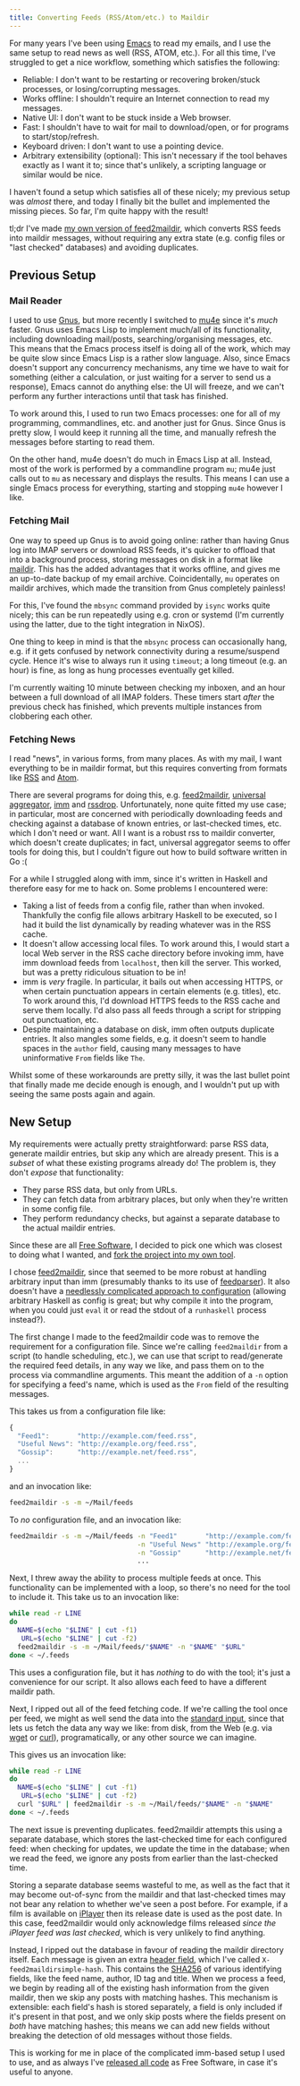 ```yaml
---
title: Converting Feeds (RSS/Atom/etc.) to Maildir
---
```


For many years I've been using [Emacs](https://www.gnu.org/software/emacs) to
read my emails, and I use the same setup to read news as well (RSS, ATOM, etc.).
For all this time, I've struggled to get a nice workflow, something which
satisfies the following:

 - Reliable: I don't want to be restarting or recovering broken/stuck processes,
   or losing/corrupting messages.
 - Works offline: I shouldn't require an Internet connection to read my
   messages.
 - Native UI: I don't want to be stuck inside a Web browser.
 - Fast: I shouldn't have to wait for mail to download/open, or for programs to
   start/stop/refresh.
 - Keyboard driven: I don't want to use a pointing device.
 - Arbitrary extensibility (optional): This isn't necessary if the tool behaves
   exactly as I want it to; since that's unlikely, a scripting language or
   similar would be nice.

I haven't found a setup which satisfies all of these nicely; my previous setup
was *almost* there, and today I finally bit the bullet and implemented the
missing pieces. So far, I'm quite happy with the result!

tl;dr I've made
[my own version of feed2maildir](https://github.com/Warbo/feed2maildir), which
converts RSS feeds into maildir messages, without requiring any extra state
(e.g. config files or "last checked" databases) and avoiding duplicates.

## Previous Setup ##

### Mail Reader ###

I used to use [Gnus](https://www.emacswiki.org/emacs/GnusTutorial), but more
recently I switched to [mu4e](https://www.emacswiki.org/emacs/mu4e) since it's
*much* faster. Gnus uses Emacs Lisp to implement much/all of its functionality,
including downloading mail/posts, searching/organising messages, etc. This means
that the Emacs process itself is doing all of the work, which may be quite slow
since Emacs Lisp is a rather slow language. Also, since Emacs doesn't support
any concurrency mechanisms, any time we have to wait for something (either a
calculation, or just waiting for a server to send us a response), Emacs cannot
do anything else: the UI will freeze, and we can't perform any further
interactions until that task has finished.

To work around this, I used to run two Emacs processes: one for all of my
programming, commandlines, etc. and another just for Gnus. Since Gnus is pretty
slow, I would keep it running all the time, and manually refresh the messages
before starting to read them.

On the other hand, mu4e doesn't do much in Emacs Lisp at all. Instead, most of
the work is performed by a commandline program `mu`; mu4e just calls out to `mu`
as necessary and displays the results. This means I can use a single Emacs
process for everything, starting and stopping `mu4e` however I like.

### Fetching Mail ###

One way to speed up Gnus is to avoid going online: rather than having Gnus log
into IMAP servers or download RSS feeds, it's quicker to offload that into a
background process, storing messages on disk in a format like
[maildir](https://en.wikipedia.org/wiki/Maildir). This has the added advantages
that it works offline, and gives me an up-to-date backup of my email archive.
Coincidentally, `mu` operates on maildir archives, which made the transition
from Gnus completely painless!

For this, I've found the `mbsync` command provided by `isync` works quite
nicely; this can be run repeatedly using e.g. cron or systemd (I'm currently
using the latter, due to the tight integration in NixOS).

One thing to keep in mind is that the `mbsync` process can occasionally hang,
e.g. if it gets confused by network connectivity during a resume/suspend cycle.
Hence it's wise to always run it using `timeout`; a long timeout (e.g. an hour)
is fine, as long as hung processes eventually get killed.

I'm currently waiting 10 minute between checking my inboxen, and an hour between
a full download of all IMAP folders. These timers start *after* the previous
check has finished, which prevents multiple instances from clobbering each
other.

### Fetching News ###

I read "news", in various forms, from many places. As with my mail, I want
everything to be in maildir format, but this requires converting from formats
like [RSS](https://en.wikipedia.org/wiki/RSS) and
[Atom](https://en.wikipedia.org/wiki/Atom_(standard)).

There are several programs for doing this, e.g.
[feed2maildir](https://github.com/sulami/feed2maildir),
[universal aggregator](https://github.com/sloonz/ua),
[imm](https://github.com/k0ral/imm) and
[rssdrop](http://search.cpan.org/~acg/rssdrop-0.2/rssdrop). Unfortunately, none
quite fitted my use case; in particular, most are concerned with periodically
downloading feeds and checking against a database of known entries, or
last-checked times, etc. which I don't need or want. All I want is a robust rss
to maildir converter, which doesn't create duplicates; in fact, universal
aggregator seems to offer tools for doing this, but I couldn't figure out how to
build software written in Go :(

For a while I struggled along with imm, since it's written in Haskell and
therefore easy for me to hack on. Some problems I encountered were:

 - Taking a list of feeds from a config file, rather than when invoked.
   Thankfully the config file allows arbitrary Haskell to be executed, so I had
   it build the list dynamically by reading whatever was in the RSS cache.
 - It doesn't allow accessing local files. To work around this, I would start a
   local Web server in the RSS cache directory before invoking imm, have imm
   download feeds from `localhost`, then kill the server. This worked, but was a
   pretty ridiculous situation to be in!
 - imm is *very* fragile. In particular, it bails out when accessing HTTPS, or
   when certain punctuation appears in certain elements (e.g. titles), etc. To
   work around this, I'd download HTTPS feeds to the RSS cache and serve them
   locally. I'd also pass all feeds through a script for stripping out
   punctuation, etc.
 - Despite maintaining a database on disk, imm often outputs duplicate entries.
   It also mangles some fields, e.g. it doesn't seem to handle spaces in the
   `author` field, causing many messages to have uninformative `From` fields
   like `The`.

Whilst some of these workarounds are pretty silly, it was the last bullet point
that finally made me decide enough is enough, and I wouldn't put up with seeing
the same posts again and again.

## New Setup ##

My requirements were actually pretty straightforward: parse RSS data, generate
maildir entries, but skip any which are already present. This is a *subset* of
what these existing programs already do! The problem is, they don't *expose*
that functionality:

 - They parse RSS data, but only from URLs.
 - They can fetch data from arbitrary places, but only when they're written in
   some config file.
 - They perform redundancy checks, but against a separate database to the actual
   maildir entries.

Since these are all
[Free Software](https://www.gnu.org/philosophy/free-sw.en.html), I decided to
pick one which was closest to doing what I wanted, and [fork the project into my
own tool](http://chriswarbo.net/projects/repos/feed2maildir.html).

I chose [feed2maildir](https://github.com/sulami/feed2maildir), since that
seemed to be more robust at handling arbitrary input than imm (presumably thanks
to its use of [feedparser](https://pythonhosted.org/feedparser/)). It also
doesn't have a [needlessly complicated approach to
configuration](https://hackage.haskell.org/package/dyre) (allowing
arbitrary Haskell as config is great; but why compile it into the program, when
you could just `eval` it or read the stdout of a `runhaskell` process instead?).

The first change I made to the feed2maildir code was to remove the requirement
for a configuration file. Since we're calling `feed2maildir` from a script (to
handle scheduling, etc.), we can use that script to read/generate the required
feed details, in any way we like, and pass them on to the process via
commandline arguments. This meant the addition of a `-n` option for specifying
a feed's name, which is used as the `From` field of the resulting messages.

This takes us from a configuration file like:

```javascript
{
  "Feed1":       "http://example.com/feed.rss",
  "Useful News": "http://example.org/feed.rss",
  "Gossip":      "http://example.net/feed.rss",
  ...
}
```

and an invocation like:

```bash
feed2maildir -s -m ~/Mail/feeds
```

To *no* configuration file, and an invocation like:

```bash
feed2maildir -s -m ~/Mail/feeds -n "Feed1"       "http://example.com/feed.rss" \
                                -n "Useful News" "http://example.org/feed.rss" \
                                -n "Gossip"      "http://example.net/feed.rss" \
                                ...
```

Next, I threw away the ability to process multiple feeds at once. This
functionality can be implemented with a loop, so there's no need for the tool to
include it. This take us to an invocation like:

```bash
while read -r LINE
do
  NAME=$(echo "$LINE" | cut -f1)
   URL=$(echo "$LINE" | cut -f2)
  feed2maildir -s -m ~/Mail/feeds/"$NAME" -n "$NAME" "$URL"
done < ~/.feeds
```

This uses a configuration file, but it has *nothing* to do with the tool; it's
just a convenience for our script. It also allows each feed to have a different
maildir path.

Next, I ripped out all of the feed fetching code. If we're calling the tool once
per feed, we might as well send the data into the
[standard input](https://en.wikipedia.org/wiki/Standard_streams), since that
lets us fetch the data any way we like: from disk, from the Web (e.g. via
[wget](https://www.gnu.org/software/wget/) or [curl](https://curl.haxx.se/)),
programatically, or any other source we can imagine.

This gives us an invocation like:

```bash
while read -r LINE
do
  NAME=$(echo "$LINE" | cut -f1)
   URL=$(echo "$LINE" | cut -f2)
  curl "$URL" | feed2maildir -s -m ~/Mail/feeds/"$NAME" -n "$NAME"
done < ~/.feeds
```

The next issue is preventing duplicates. feed2maildir attempts this using a
separate database, which stores the last-checked time for each configured feed:
when checking for updates, we update the time in the database; when we read the
feed, we ignore any posts from earlier than the last-checked time.

Storing a separate database seems wasteful to me, as well as the fact that it
may become out-of-sync from the maildir and that last-checked times may not bear
any relation to whether we've seen a post before. For example, if a film is
available on
[iPlayer](http://www.infradead.org/get_iplayer/html/get_iplayer.html) then its
release date is used as the post date. In this case, feed2maildir would only
acknowledge films released *since the iPlayer feed was last checked*, which is
very unlikely to find anything.

Instead, I ripped out the database in favour of reading the maildir directory
itself. Each message is given an extra
[header field](https://en.wikipedia.org/wiki/Email#Message_header), which I've
called `X-feed2maildirsimple-hash`. This contains the
[SHA256](https://en.wikipedia.org/wiki/SHA-2) of various identifying fields,
like the feed name, author, ID tag and title. When we process a feed, we begin
by reading all of the existing hash information from the given maildir, then we
skip any posts with matching hashes. This mechanism is extensible: each field's
hash is stored separately, a field is only included if it's present in that
post, and we only skip posts where the fields present on *both* have matching
hashes; this means we can add new fields without breaking the detection of old
messages without those fields.

This is working for me in place of the complicated imm-based setup I used to
use, and as always I've
[released all code](http://chriswarbo.net/projects/repos/feed2maildir.html) as
Free Software, in case it's useful to anyone.
